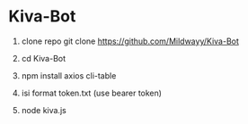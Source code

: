 # Kiva-Bot

1. clone repo git clone https://github.com/Mildwayy/Kiva-Bot
2. cd Kiva-Bot

3. npm install axios cli-table

4. isi format token.txt (use bearer token)

5. node kiva.js
